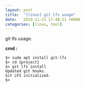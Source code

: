 ```yaml
---
layout: post
title:  "[linux] git lfs usage"
date:   2019-11-21 17:40:21 +0900
categories: [linux, tool]
---
```


git lfs usage.

**cmd :**
```
$> sudo apt install git-lfs
$> cd {project}
$> git lfs install
Updated git hooks.
Git LFS initialized.
$>
```
